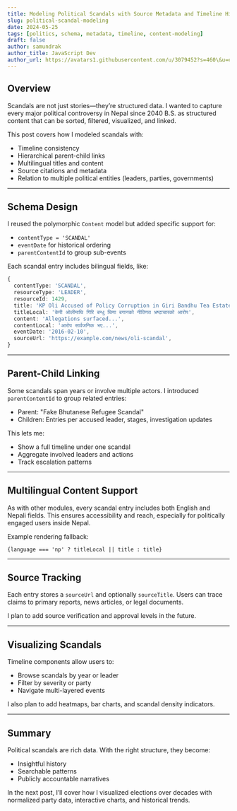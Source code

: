 ```yaml
---
title: Modeling Political Scandals with Source Metadata and Timeline Hierarchy
slug: political-scandal-modeling
date: 2024-05-25
tags: [politics, schema, metadata, timeline, content-modeling]
draft: false
author: samundrak
author_title: JavaScript Dev
author_url: https://avatars1.githubusercontent.com/u/3079452?s=460\&u=e5bd48488cb71b665ea5403192c6b8a963644a08\&v=4
---
```


## Overview

Scandals are not just stories—they’re structured data. I wanted to capture every major political controversy in Nepal since 2040 B.S. as structured content that can be sorted, filtered, visualized, and linked.

This post covers how I modeled scandals with:

* Timeline consistency
* Hierarchical parent-child links
* Multilingual titles and content
* Source citations and metadata
* Relation to multiple political entities (leaders, parties, governments)

---

## Schema Design
<!-- truncate    -->

I reused the polymorphic `Content` model but added specific support for:

* `contentType = 'SCANDAL'`
* `eventDate` for historical ordering
* `parentContentId` to group sub-events

Each scandal entry includes bilingual fields, like:

```ts
{
  contentType: 'SCANDAL',
  resourceType: 'LEADER',
  resourceId: 1429,
  title: 'KP Oli Accused of Policy Corruption in Giri Bandhu Tea Estate',
  titleLocal: 'केपी ओलीमाथि गिरि बन्धु चिया बगानको नीतिगत भ्रष्टाचारको आरोप',
  content: 'Allegations surfaced...',
  contentLocal: 'आरोप सार्वजनिक भए...',
  eventDate: '2016-02-10',
  sourceUrl: 'https://example.com/news/oli-scandal',
}
```

---

## Parent-Child Linking

Some scandals span years or involve multiple actors. I introduced `parentContentId` to group related entries:

* Parent: "Fake Bhutanese Refugee Scandal"
* Children: Entries per accused leader, stages, investigation updates

This lets me:

* Show a full timeline under one scandal
* Aggregate involved leaders and actions
* Track escalation patterns

---

## Multilingual Content Support

As with other modules, every scandal entry includes both English and Nepali fields. This ensures accessibility and reach, especially for politically engaged users inside Nepal.

Example rendering fallback:

```tsx
{language === 'np' ? titleLocal || title : title}
```

---

## Source Tracking

Each entry stores a `sourceUrl` and optionally `sourceTitle`. Users can trace claims to primary reports, news articles, or legal documents.

I plan to add source verification and approval levels in the future.

---

## Visualizing Scandals

Timeline components allow users to:

* Browse scandals by year or leader
* Filter by severity or party
* Navigate multi-layered events

I also plan to add heatmaps, bar charts, and scandal density indicators.

---

## Summary

Political scandals are rich data. With the right structure, they become:

* Insightful history
* Searchable patterns
* Publicly accountable narratives

In the next post, I’ll cover how I visualized elections over decades with normalized party data, interactive charts, and historical trends.
